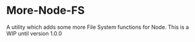 # More-Node-FS
A utility which adds some more File System functions for Node. This is a WIP until version 1.0.0